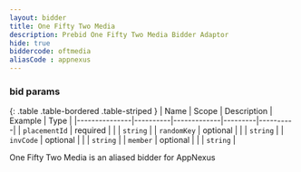 ```yaml
---
layout: bidder
title: One Fifty Two Media
description: Prebid One Fifty Two Media Bidder Adaptor
hide: true
biddercode: oftmedia
aliasCode : appnexus
---
```


### bid params

{: .table .table-bordered .table-striped }
| Name          | Scope    | Description | Example | Type     |
|---------------|----------|-------------|---------|----------|
| `placementId` | required |             |         | `string` |
| `randomKey`   | optional |             |         | `string` |
| `invCode`     | optional |             |         | `string` |
| `member`      | optional |             |         | `string` |

One Fifty Two Media is an aliased bidder for AppNexus
